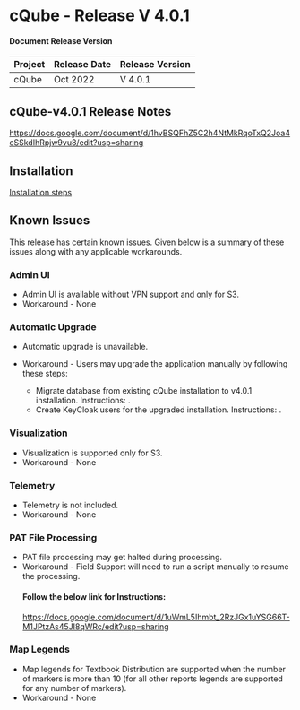 # cQube - Release V 4.0.1


#### Document Release Version

|Project    |Release Date    |Release Version|
|---------|----------------|------------------|
|cQube    | Oct 2022 |V 4.0.1    |


## cQube-v4.0.1 Release Notes
https://docs.google.com/document/d/1hvBSQFhZ5C2h4NtMkRqoTxQ2Joa4cSSkdIhRpjw9vu8/edit?usp=sharing

## Installation 

[Installation steps](https://github.com/Sunbird-cQube/cQube_Edu/tree/cqube-v4.0.1)


## Known Issues
This release has certain known issues. Given below is a summary of these issues along with any applicable workarounds.

### Admin UI
- Admin UI is available without VPN support and only for S3.
- Workaround - None

### Automatic Upgrade
- Automatic upgrade is unavailable.
- Workaround - Users may upgrade the application manually by following these steps:

  - Migrate database from existing cQube installation to v4.0.1 installation. Instructions: <ATTACH ayesha DOC>.
  - Create KeyCloak users for the upgraded installation. Instructions: <ATTACH sharath DOC>.

### Visualization
- Visualization is supported only for S3.
- Workaround - None

### Telemetry
- Telemetry is not included.
- Workaround - None

### PAT File Processing
- PAT file processing may get halted during processing.
- Workaround - Field Support will need to run a script manually to resume the processing. 
  #### Follow the below link for Instructions: 
  https://docs.google.com/document/d/1uWmL5Ihmbt_2RzJGx1uYSG66T-M1JPtzAs45JI8qWRc/edit?usp=sharing

### Map Legends
- Map legends for Textbook Distribution are supported when the number of markers is more than 10 (for all other reports legends are supported for any number of markers).
- Workaround - None




